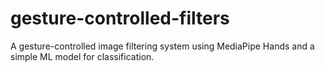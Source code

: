 # gesture-controlled-filters
A gesture-controlled image filtering system using MediaPipe Hands and a simple ML model for classification.
